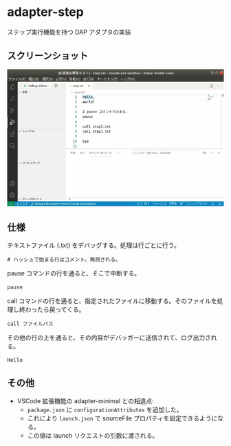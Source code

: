 # adapter-step

ステップ実行機能を持つ DAP アダプタの実装

## スクリーンショット

![](screenshot.gif)

## 仕様

テキストファイル (.txt) をデバッグする。処理は行ごとに行う。

```
# ハッシュで始まる行はコメント。無視される。
```

pause コマンドの行を通ると、そこで中断する。

```
pause
```

call コマンドの行を通ると、指定されたファイルに移動する。そのファイルを処理し終わったら戻ってくる。

```
call ファイルパス
```

その他の行の上を通ると、その内容がデバッガーに送信されて、ログ出力される。

```
Hello
```

## その他

- VSCode 拡張機能の adapter-minimal との相違点:
    - `package.json` に `configurationAttributes` を追加した。
    - これにより `launch.json` で sourceFile プロパティを設定できるようになる。
    - この値は launch リクエストの引数に渡される。
